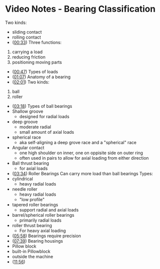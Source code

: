 # Video Notes - Bearing Classification

Two kinds:
- sliding contact
- rolling contact
- ([00:33](https://www.youtube.com/watch?v=5urgaH74hv0#t=33.728036032424924))
Three functions:
1. carrying a load
2. reducing friction
3. positioning moving parts
- ([00:47](https://www.youtube.com/watch?v=5urgaH74hv0#t=47.388126967575076))
Types of loads
- ([01:07](https://www.youtube.com/watch?v=5urgaH74hv0#t=67.66054280545043))
Anatomy of a bearing
- ([02:01](https://www.youtube.com/watch?v=5urgaH74hv0#t=121.09026191226197))
Two kinds:
1. ball
2. roller
- ([03:18](https://www.youtube.com/watch?v=5urgaH74hv0#t=198.66879918310548))
Types of ball bearings
- Shallow groove
	- designed for radial loads
- deep groove
	- moderate radial
	- small amount of axial loads
- spherical race
	- aka self-aligning a deep grove race and a "spherical" race
- Angular contact
	- one high shoulder on inner, one on oppisite side on outer ring
	- often used in pairs to allow for axial loading from either direction
- Ball thrust bearing
	- for axial loads
- ([03:34](https://www.youtube.com/watch?v=5urgaH74hv0#t=214.28087816784668))
Roller Bearings
Can carry more load than ball bearings
Types:
- cylindrical
	- heavy radial loads
- needle roller
	- heavy radial loads
	- "low profile"
- tapered roller bearings
	- support radial and axial loads
- barrel/spherical roller bearings
	- primarily radial loads
- roller thrust bearing
	- For heavy axial loading
- ([05:58](https://www.youtube.com/watch?v=5urgaH74hv0#t=358.523647))
Bearings require precision
- ([07:39](https://www.youtube.com/watch?v=5urgaH74hv0#t=459.944452))
Bearing housings
- Pillow block
- built-in 
Pillowblock 
- outside the machine
- ([11:56](https://www.youtube.com/watch?v=5urgaH74hv0#t=716.21101))





